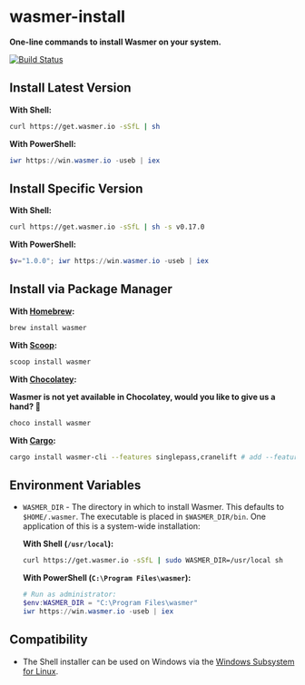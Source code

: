 # wasmer-install

**One-line commands to install Wasmer on your system.**

[![Build Status](https://github.com/wasmerio/wasmer-install/workflows/ci/badge.svg?branch=master)](https://github.com/wasmerio/wasmer-install/actions)

## Install Latest Version

**With Shell:**

```sh
curl https://get.wasmer.io -sSfL | sh
```

**With PowerShell:**

```powershell
iwr https://win.wasmer.io -useb | iex
```

## Install Specific Version

**With Shell:**

```sh
curl https://get.wasmer.io -sSfL | sh -s v0.17.0
```

**With PowerShell:**

```powershell
$v="1.0.0"; iwr https://win.wasmer.io -useb | iex
```

## Install via Package Manager

**With [Homebrew](https://formulae.brew.sh/formula/wasmer):**

```sh
brew install wasmer
```

**With [Scoop](https://github.com/ScoopInstaller/Main/blob/master/bucket/wasmer.json):**

```powershell
scoop install wasmer
```

**With [Chocolatey](https://chocolatey.org/packages/wasmer):**

**Wasmer is not yet available in Chocolatey, would you like to give us a hand? 🤗**

```powershell
choco install wasmer
```

**With [Cargo](https://crates.io/crates/wasmer-bin/):**


```sh
cargo install wasmer-cli --features singlepass,cranelift # add --features=llvm for LLVM compilation support
```

## Environment Variables

- `WASMER_DIR` - The directory in which to install Wasmer. This defaults to
  `$HOME/.wasmer`. The executable is placed in `$WASMER_DIR/bin`. One
  application of this is a system-wide installation:

  **With Shell (`/usr/local`):**

  ```sh
  curl https://get.wasmer.io -sSfL | sudo WASMER_DIR=/usr/local sh
  ```

  **With PowerShell (`C:\Program Files\wasmer`):**

  ```powershell
  # Run as administrator:
  $env:WASMER_DIR = "C:\Program Files\wasmer"
  iwr https://win.wasmer.io -useb | iex
  ```

## Compatibility

- The Shell installer can be used on Windows via the [Windows Subsystem for Linux](https://docs.microsoft.com/en-us/windows/wsl/about).
